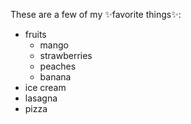 These are a few of my ✨favorite things✨:
* fruits
  * mango
  * strawberries
  * peaches
  * banana
* ice cream
* lasagna
* pizza
